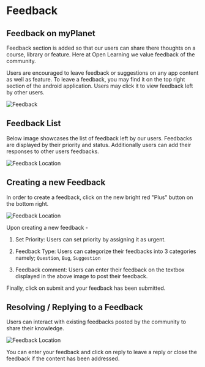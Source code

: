 # Feedback


## Feedback on myPlanet

Feedback section is added so that our users can share there thoughts on a course, library or feature. Here at Open Learning we value feedback of the community.

 Users are encouraged to leave feedback or suggestions on any app content as well as feature. To leave a feedback, you may find it on the top right section of the android application. Users may click it to view feedback left by other users.

![Feedback](images/feedback-location.jpg)

## Feedback List
Below image showcases the list of feedback left by our users. Feedbacks are displayed by their priority and status.  Additionally users can add their responses to other users feedbacks.

![Feedback Location](images/feedback-list.jpg)

## Creating a new Feedback
In order to create a feedback, click on the new bright red "Plus" button on the bottom right. 

![Feedback Location](images/feedback-new.jpg)

Upon creating a new feedback - 
1. Set Priority:
  Users can set priority by assigning it as urgent.

2. Feedback Type:
  Users can categorize their feedbacks into 3 categories namely; `Question`, `Bug`, `Suggestion`

3. Feedback comment:
  Users can enter their feedback on the textbox displayed in the above image to post their feedback.

Finally, click on submit and your feedback has been submitted.



## Resolving / Replying to a Feedback
Users can interact with existing feedbacks posted by the community to share their knowledge.

![Feedback Location](images/feedback-reply.jpg)

You can enter your feedback and click on reply to leave a reply or close the feedback if the content has been addressed.
